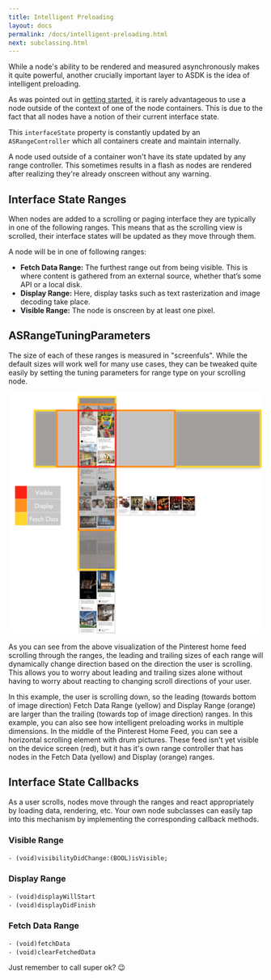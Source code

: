 ```yaml
---
title: Intelligent Preloading 
layout: docs
permalink: /docs/intelligent-preloading.html
next: subclassing.html
---
```


While a node's ability to be rendered and measured asynchronously makes it quite powerful, another crucially important layer to ASDK is the idea of intelligent preloading.

As was pointed out in <a href = "getting-started.html">getting started</a>, it is rarely advantageous to use a node outside of the context of one of the node containers.  This is due to the fact that all nodes have a notion of their current interface state.  

This `interfaceState` property is constantly updated by an `ASRangeController` which all containers create and maintain internally.

A node used outside of a container won't have its state updated by any range controller. This sometimes results in a flash as nodes are rendered after realizing they're already onscreen without any warning.

## Interface State Ranges

When nodes are added to a scrolling or paging interface they are typically in one of the following ranges.  This means that as the scrolling view is scrolled, their interface states will be updated as they move through them.

A node will be in one of following ranges: 

<ul>
	<li><strong>Fetch Data Range:</strong> The furthest range out from being visible. This is where content is gathered from an external source, whether that’s some API or a local disk.</li>
	<li><strong>Display Range:</strong> Here, display tasks such as text rasterization and image decoding take place.</li>
	<li><strong>Visible Range:</strong> The node is onscreen by at least one pixel.</li>
</ul>

## ASRangeTuningParameters

The size of each of these ranges is measured in "screenfuls".  While the default sizes will work well for many use cases, they can be tweaked quite easily by setting the tuning parameters for range type on your scrolling node.

<img src="/static/intelligent-preloading.png">

As you can see from the above visualization of the Pinterest home feed scrolling through the ranges, the leading and trailing sizes of each range will dynamically change direction based on the direction the user is scrolling.  This allows you to worry about leading and trailing sizes alone without having to worry about reacting to changing scroll directions of your user. 

In this example, the user is scrolling down, so the leading (towards bottom of image direction) Fetch Data Range (yellow) and Display Range (orange) are larger than the trailing (towards top of image direction) ranges. In this example, you can also see how intelligent preloading works in multiple dimensions. In the middle of the Pinterest Home Feed, you can see a horizontal scrolling element with drum pictures. These feed isn't yet visible on the device screen (red), but it has it's own range controller that has nodes in the Fetch Data (yellow) and Display (orange) ranges. 

## Interface State Callbacks

As a user scrolls, nodes move through the ranges and react appropriately by loading data, rendering, etc.  Your own node subclasses can easily tap into this mechanism by implementing the corresponding callback methods.

### Visible Range 
`- (void)visibilityDidChange:(BOOL)isVisible;`

### Display Range
`- (void)displayWillStart`<br/>
`- (void)displayDidFinish`<br/>

### Fetch Data Range
`- (void)fetchData`<br/>
`- (void)clearFetchedData`<br/>

Just remember to call super ok? 😉
